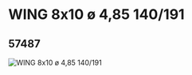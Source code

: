 # WING 8x10 ø 4,85 140/191
## 57487
![WING 8x10 ø 4,85 140/191](https://lc-www-live-s.legocdn.com/media/bricks/5/2/4490158.jpg)